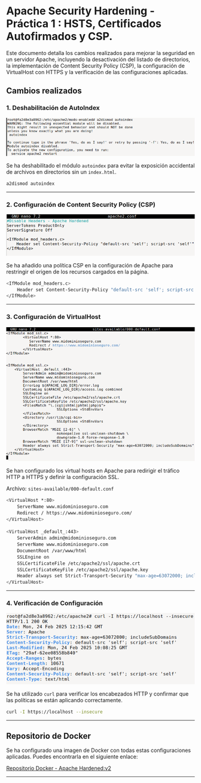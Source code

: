 # Apache Security Hardening - Práctica 1 : HSTS, Certificados Autofirmados y CSP.

Este documento detalla los cambios realizados para mejorar la seguridad en un servidor Apache, incluyendo la desactivación del listado de directorios, la implementación de Content Security Policy (CSP), la configuración de VirtualHost con HTTPS y la verificación de las configuraciones aplicadas.

## Cambios realizados

### 1. Deshabilitación de AutoIndex
![Deshabilitación de AutoIndex](assets/1%20-%20Disable%20Autoindex.png)

Se ha deshabilitado el módulo `autoindex` para evitar la exposición accidental de archivos en directorios sin un `index.html`.

```bash
a2dismod autoindex
```

---

### 2. Configuración de Content Security Policy (CSP)
![Configuración CSP](assets/2%20-%20CSP.png)

Se ha añadido una política CSP en la configuración de Apache para restringir el origen de los recursos cargados en la página.

```bash
<IfModule mod_headers.c>
    Header set Content-Security-Policy "default-src 'self'; script-src 'self'"
</IfModule>
```

---

### 3. Configuración de VirtualHost
![Configuración VirtualHost](assets/3%20-%20000-default.conf.png)

Se han configurado los virtual hosts en Apache para redirigir el tráfico HTTP a HTTPS y definir la configuración SSL.

Archivo: `sites-available/000-default.conf`

```bash
<VirtualHost *:80>
    ServerName www.midominioseguro.com
    Redirect / https://www.midominioseguro.com/
</VirtualHost>

<VirtualHost _default_:443>
    ServerAdmin admin@midominioseguro.com
    ServerName www.midominioseguro.com
    DocumentRoot /var/www/html
    SSLEngine on
    SSLCertificateFile /etc/apache2/ssl/apache.crt
    SSLCertificateKeyFile /etc/apache2/ssl/apache.key
    Header always set Strict-Transport-Security "max-age=63072000; includeSubDomains"
</VirtualHost>
```

---

### 4. Verificación de Configuración
![Prueba de configuración](assets/4%20-%20Test.png)

Se ha utilizado `curl` para verificar los encabezados HTTP y confirmar que las políticas se están aplicando correctamente.

```bash
curl -I https://localhost --insecure
```

---

## Repositorio de Docker

Se ha configurado una imagen de Docker con todas estas configuraciones aplicadas. Puedes encontrarla en el siguiente enlace:

[Repositorio Docker - Apache Hardened:v2](https://hub.docker.com/layers/pps10752370/apache-hardened/v2/images/sha256-c405540053e0022ed0cd2f96f46ae674cc58f4c8aff6c3a4f8cfa4dc93ee5bb6)

---
